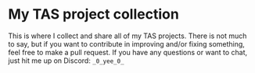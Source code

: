 <h1>My TAS project collection</h1>

<body>This is where I collect and share all of my TAS projects. There is not much to say, but if you want to contribute in improving and/or fixing something, feel free to make a pull request.</body>
<body>If you have any questions or want to chat, just hit me up on Discord: <code>_0_yee_0_</code></body>
